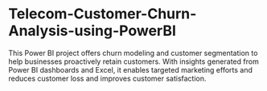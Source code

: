 # Telecom-Customer-Churn-Analysis-using-PowerBI
This Power BI project offers churn modeling and customer segmentation to help businesses proactively retain customers. With insights generated from Power BI dashboards and Excel, it enables targeted marketing efforts and reduces customer loss and improves customer satisfaction.
